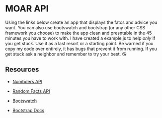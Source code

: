 # MOAR API

Using the links below create an app that displays the fatcs and advice you want. You can also use bootswatch and bootstrap (or any other CSS framework you choose) to make the app clean and presntable in the 45 minutes you have to work with. I have created a example.js to help _only_ if you get stuck. Use it as a last resort or a starting point. Be warned if you copy my code over entirely, it has bugs that prevent it from running. If you get stuck ask a neighbor and remember to try your best. 😘

## Resources

- [Numbders API](target="_blank"?http://numbersapi.com/#42)

- [Random Facts API](target="_blank"?http://api.adviceslip.com/#endpoint-random)

- [Bootswatch](target="_blank"?https://bootswatch.com/)

- [Bootstrap Docs](target="_blank"?https://getbootstrap.com/docs/4.1/getting-started/introduction/)
